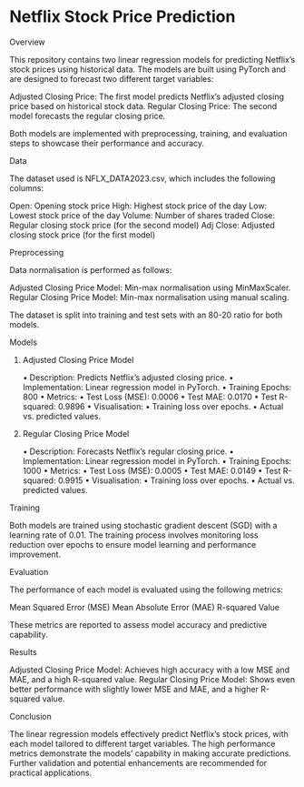# Netflix Stock Price Prediction
Overview

This repository contains two linear regression models for predicting Netflix’s stock prices using historical data. The models are built using PyTorch and are designed to forecast two different target variables:

Adjusted Closing Price: The first model predicts Netflix’s adjusted closing price based on historical stock data.
Regular Closing Price: The second model forecasts the regular closing price.

Both models are implemented with preprocessing, training, and evaluation steps to showcase their performance and accuracy.

Data

The dataset used is NFLX_DATA2023.csv, which includes the following columns:

Open: Opening stock price
High: Highest stock price of the day
Low: Lowest stock price of the day
Volume: Number of shares traded
Close: Regular closing stock price (for the second model)
Adj Close: Adjusted closing stock price (for the first model)

Preprocessing

Data normalisation is performed as follows:

Adjusted Closing Price Model: Min-max normalisation using MinMaxScaler.
Regular Closing Price Model: Min-max normalisation using manual scaling.

The dataset is split into training and test sets with an 80-20 ratio for both models.

Models

1. Adjusted Closing Price Model

	•	Description: Predicts Netflix’s adjusted closing price.
	•	Implementation: Linear regression model in PyTorch.
	•	Training Epochs: 800
	•	Metrics:
	•	Test Loss (MSE): 0.0006
	•	Test MAE: 0.0170
	•	Test R-squared: 0.9896
	•	Visualisation:
	•	Training loss over epochs.
	•	Actual vs. predicted values.

2. Regular Closing Price Model

	•	Description: Forecasts Netflix’s regular closing price.
	•	Implementation: Linear regression model in PyTorch.
	•	Training Epochs: 1000
	•	Metrics:
	•	Test Loss (MSE): 0.0005
	•	Test MAE: 0.0149
	•	Test R-squared: 0.9915
	•	Visualisation:
	•	Training loss over epochs.
	•	Actual vs. predicted values.

Training

Both models are trained using stochastic gradient descent (SGD) with a learning rate of 0.01. The training process involves monitoring loss reduction over epochs to ensure model learning and performance improvement.

Evaluation

The performance of each model is evaluated using the following metrics:

Mean Squared Error (MSE)
Mean Absolute Error (MAE)
R-squared Value

These metrics are reported to assess model accuracy and predictive capability.

Results

Adjusted Closing Price Model: Achieves high accuracy with a low MSE and MAE, and a high R-squared value.
Regular Closing Price Model: Shows even better performance with slightly lower MSE and MAE, and a higher R-squared value.

Conclusion

The linear regression models effectively predict Netflix’s stock prices, with each model tailored to different target variables. The high performance metrics demonstrate the models’ capability in making accurate predictions. Further validation and potential enhancements are recommended for practical applications.
